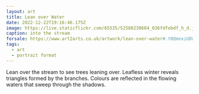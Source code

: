 ```yaml
---
layout: art
title: Lean over Water
date: 2022-12-22T19:16:46.175Z
image: https://live.staticflickr.com/65535/52580230604_036fdfebdf_h_d.jpg
caption: into the stream
forsale: https://www.art2arts.co.uk/artwork/lean-over-water#.Y8QmoxiUDus.link
tags:
  - art
  - portrait format
---
```

Lean over the stream to see trees leaning over. Leafless winter reveals triangles formed by the branches. Colours are reflected in the flowing waters that sweep through the shadows.